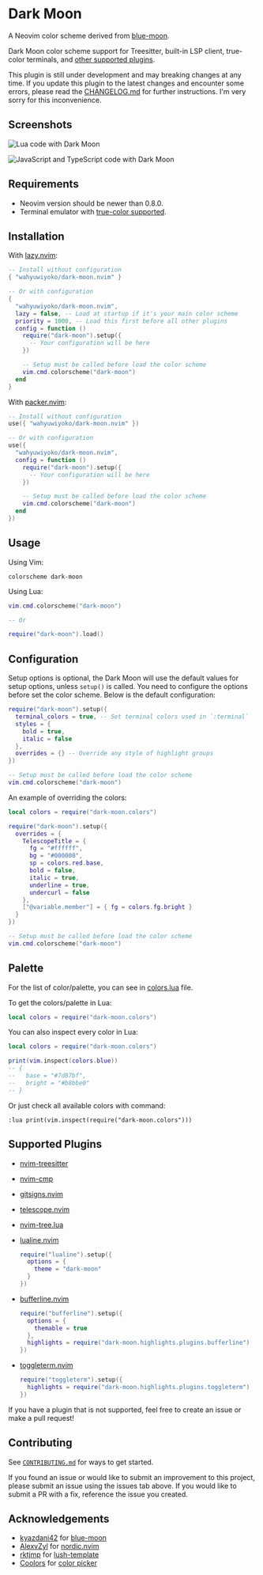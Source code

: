 # Dark Moon

A Neovim color scheme derived from
[blue-moon](https://github.com/kyazdani42/blue-moon).

Dark Moon color scheme support for Treesitter, built-in LSP client, true-color
terminals, and [other supported plugins](#supported-plugins).

This plugin is still under development and may breaking changes at any time.
If you update this plugin to the latest changes and encounter some errors,
please read the [CHANGELOG.md](CHANGELOG.md) for further instructions. I'm
very sorry for this inconvenience.

## Screenshots

![Lua code with Dark Moon](https://github.com/wahyuwiyoko/dark-moon.nvim/assets/137708513/2baa2c79-ec36-45b2-8d3c-c928390031fd)

![JavaScript and TypeScript code with Dark Moon](https://github.com/wahyuwiyoko/dark-moon.nvim/assets/137708513/3e12d126-2207-4412-a876-e46022671007)

## Requirements

- Neovim version should be newer than 0.8.0.
- Terminal emulator with [true-color supported](https://github.com/termstandard/colors#truecolor-support-in-output-devices).

## Installation

With [lazy.nvim](https://github.com/folke/lazy.nvim):

```lua
-- Install without configuration
{ "wahyuwiyoko/dark-moon.nvim" }

-- Or with configuration
{
  "wahyuwiyoko/dark-moon.nvim",
  lazy = false, -- Load at startup if it's your main color scheme
  priority = 1000, -- Load this first before all other plugins
  config = function ()
    require("dark-moon").setup({
      -- Your configuration will be here
    })

    -- Setup must be called before load the color scheme
    vim.cmd.colorscheme("dark-moon")
  end
}
```

With [packer.nvim](https://github.com/wbthomason/packer.nvim):

```lua
-- Install without configuration
use({ "wahyuwiyoko/dark-moon.nvim" })

-- Or with configuration
use({
  "wahyuwiyoko/dark-moon.nvim",
  config = function ()
    require("dark-moon").setup({
      -- Your configuration will be here
    })

    -- Setup must be called before load the color scheme
    vim.cmd.colorscheme("dark-moon")
  end
})
```

## Usage

Using Vim:

```vim
colorscheme dark-moon
```

Using Lua:

```lua
vim.cmd.colorscheme("dark-moon")

-- Or

require("dark-moon").load()
```

## Configuration

Setup options is optional, the Dark Moon will use the default values for setup
options, unless `setup()` is called. You need to configure the options before
set the color scheme. Below is the default configuration:

```lua
require("dark-moon").setup({
  terminal_colors = true, -- Set terminal colors used in `:terminal`
  styles = {
    bold = true,
    italic = false
  },
  overrides = {} -- Override any style of highlight groups
})

-- Setup must be called before load the color scheme
vim.cmd.colorscheme("dark-moon")
```

An example of overriding the colors:

```lua
local colors = require("dark-moon.colors")

require("dark-moon").setup({
  overrides = {
    TelescopeTitle = {
      fg = "#ffffff",
      bg = "#000000",
      sp = colors.red.base,
      bold = false,
      italic = true,
      underline = true,
      undercurl = false
    },
    ["@variable.member"] = { fg = colors.fg.bright }
  }
})

-- Setup must be called before load the color scheme
vim.cmd.colorscheme("dark-moon")
```

## Palette

For the list of color/palette, you can see in
[colors.lua](lua/dark-moon/colors.lua) file.

To get the colors/palette in Lua:

```lua
local colors = require("dark-moon.colors")
```

You can also inspect every color in Lua:

```lua
local colors = require("dark-moon.colors")

print(vim.inspect(colors.blue))
-- {
--   base = "#7d87bf",
--   bright = "#b8bbe0"
-- }
```

Or just check all available colors with command:

```vim
:lua print(vim.inspect(require("dark-moon.colors")))
```

## Supported Plugins

- [nvim-treesitter](https://github.com/nvim-treesitter/nvim-treesitter)
- [nvim-cmp](https://github.com/hrsh7th/nvim-cmp)
- [gitsigns.nvim](https://github.com/lewis6991/gitsigns.nvim)
- [telescope.nvim](https://github.com/nvim-telescope/telescope.nvim)
- [nvim-tree.lua](https://github.com/nvim-tree/nvim-tree.lua)
- [lualine.nvim](https://github.com/nvim-lualine/lualine.nvim)

  ```lua
  require("lualine").setup({
    options = {
      theme = "dark-moon"
    }
  })
  ```

- [bufferline.nvim](https://github.com/akinsho/bufferline.nvim)

  ```lua
  require("bufferline").setup({
    options = {
      themable = true
    },
    highlights = require("dark-moon.highlights.plugins.bufferline")
  })
  ```

- [toggleterm.nvim](https://github.com/akinsho/toggleterm.nvim)

  ```lua
  require("toggleterm").setup({
    highlights = require("dark-moon.highlights.plugins.toggleterm")
  })
  ```

If you have a plugin that is not supported, feel free to create an issue or
make a pull request!

## Contributing

See [`CONTRIBUTING.md`](CONTRIBUTING.md) for ways to get started.

If you found an issue or would like to submit an improvement to this project,
please submit an issue using the issues tab above. If you would like to submit
a PR with a fix, reference the issue you created.

## Acknowledgements

- [kyazdani42](https://github.com/kyazdani42) for [blue-moon](https://github.com/kyazdani42/blue-moon)
- [AlexvZyl](https://github.com/AlexvZyl) for [nordic.nvim](https://github.com/AlexvZyl/nordic.nvim)
- [rktjmp](https://github.com/rktjmp) for [lush-template](https://github.com/rktjmp/lush-template)
- [Coolors](https://coolors.co/) for [color picker](https://coolors.co/color-picker)
